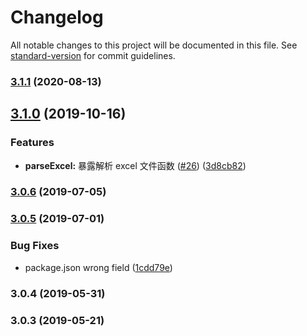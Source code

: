 # Changelog

All notable changes to this project will be documented in this file. See [standard-version](https://github.com/conventional-changelog/standard-version) for commit guidelines.

### [3.1.1](https://github.com/FEMessage/excel-it/compare/v3.1.0...v3.1.1) (2020-08-13)



## [3.1.0](https://github.com/FEMessage/excel-it/compare/v3.0.6...v3.1.0) (2019-10-16)


### Features

* **parseExcel:** 暴露解析 excel 文件函数 ([#26](https://github.com/FEMessage/excel-it/issues/26)) ([3d8cb82](https://github.com/FEMessage/excel-it/commit/3d8cb82))



### [3.0.6](https://github.com/FEMessage/excel-it/compare/v3.0.5...v3.0.6) (2019-07-05)



### [3.0.5](https://github.com/FEMessage/excel-it/compare/v3.0.4...v3.0.5) (2019-07-01)


### Bug Fixes

* package.json wrong field ([1cdd79e](https://github.com/FEMessage/excel-it/commit/1cdd79e))



### 3.0.4 (2019-05-31)



### 3.0.3 (2019-05-21)
